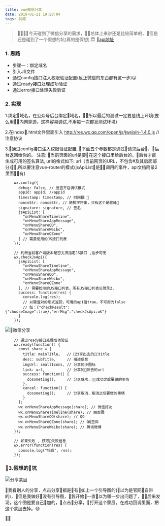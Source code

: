 ```yaml
---
title: vue微信分享
date: 2019-01-21 19:28:04
tags: 前端 
---
```

> 今天碰到了微信分享的需求，总体上来讲还是比较简单的，但是还是碰到了一个假想的坑(真的是假想),😇 
[api地址]( https://mp.weixin.qq.com/wiki?t=resource/res_main&id=mp1421141115)
### 1. 思路
  - 步骤一：绑定域名
  - 引入JS文件
  - 通过config接口注入权限验证配置(反正微信的东西都有这一步)😛
  - 通过ready接口处理成功验证
  - 通过error接口处理失败验证
<!-- more -->
### 2. 实现

  1.绑定域名，在公众号后台绑定域名，所以最后的测试一定要是线上环境(要么用内网穿透，这样容易调试,不用每一次都发测试环境)

  2.在index.html文件里面引入 
    http://res.wx.qq.com/open/js/jweixin-1.4.0.js  // 注意协议

  3.通过config接口注入权限验证配置, 下面五个参数都是通过请求后台，后台返回给你的。 注意: 当前页面的url是要在这个接口里给后台的，后台才能生成可用的签名算法, url的格式如下: url（当前网页的URL，不包含#及其后面部分),所以要注意vue-router的模式(jsApiList是调用的事件，api文档附录2里面有)

```
    wx.config({
      debug: false, // 是否开启调试模式
      appId: appId, //appid
      timestamp: timestamp, // 时间戳 
      nonceStr: nonceStr, // 随机字符串，只有这个是驼峰🎃 
      signature: signature, // 签名
      jsApiList: [
        "onMenuShareTimeline",
        "onMenuShareAppMessage",
        "onMenuShareQQ",
        "onMenuShareWeibo",
        "onMenuShareQZone"
      ] // 需要使用的JS接口列表
    });

    // 判断当前客户端版本是否支持指定JS接口 ,这步可无
    wx.checkJsApi({
      jsApiList: [
        "onMenuShareTimeline",
        "onMenuShareAppMessage",
        "onMenuShareQQ",
        "onMenuShareWeibo",
        "onMenuShareQZone"
      ], // 需要检测的JS接口列表，所有JS接口列表见附录2,
      success: function(res) {
        console.log(res);
        // 以键值对的形式返回，可用的api值true，不可用为false
        // 如：{"checkResult":{"chooseImage":true},"errMsg":"checkJsApi:ok"}
      }
    });
```

![微信分享](https://pxw-my.oss-cn-hangzhou.aliyuncs.com/blog/20190121202108.png)

```
    // 通过ready接口处理成功验证
    wx.ready(function() {
      const share = {
        title: mainTitle,   // 分享出去的title
        desc: subTitle,     // 描述信息
        imgUrl: smallIcons, // 分享的小图标
        link: url,          // 分享的除去的url
        success: function() {
          dosometing();     // 分享成功，成功之后要做的事情
        },
        cancel: function() {
          dosometing();     // 分享取消，取消之后要做的事情
        }
      };
      wx.onMenuShareAppMessage(share); // 微信好友
      wx.onMenuShareTimeline(share); // 朋友圈
      wx.onMenuShareQQ(share); // QQ
      wx.onMenuShareQZone(share); // QQ空间
      wx.onMenuShareWeibo(share); // 腾讯微博
    });

    // 如果失败 , 获取失败信息 
    wx.error(function(res) {
      console.log("错误", res);
    });

```

### 3.假想的坑

![分享蒙层](https://pxw-my.oss-cn-hangzhou.aliyuncs.com/blog/20190121200918.png)

 我看别人的分享，点击分享都是有如上一个引导图的(以为是官网自带的)，但是我做好没有引导图，我开始一直以为哪一步出问题了，后来发现，这个图是要自己加的，点击分享，打开这个蒙层，在成功回调里面，把这个蒙层去掉。😅

